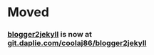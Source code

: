 # Moved
### [blogger2jekyll](https://git.daplie.com/coolaj86/blogger2jekyll) is now at [git.daplie.com/coolaj86/blogger2jekyll](https://git.daplie.com/coolaj86/blogger2jekyll)

